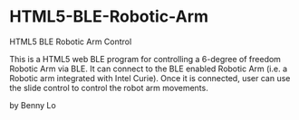 # HTML5-BLE-Robotic-Arm
HTML5 BLE Robotic Arm Control

This is a HTML5 web BLE program for controlling a 6-degree of freedom Robotic Arm via BLE.
It can connect to the BLE enabled Robotic Arm (i.e. a Robotic arm integrated with Intel Curie). 
Once it is connected, user can use the slide control to control the robot arm movements.

by Benny Lo
